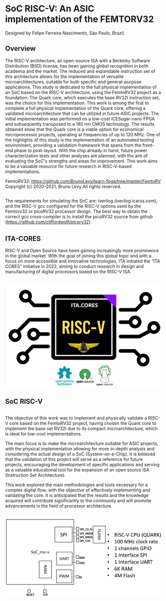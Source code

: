 SoC RISC-V: An ASIC implementation of the FEMTORV32
===============================================================
Designed by Felipe Ferreira Nascimento, São Paulo, Brazil.

Overview
--------
The RISC-V architecture, an open-source ISA with a Berkeley Software Distribution (BSD) license, has been gaining global recognition in both academia and the market. The reduced and expandable instruction set of this architecture allows for the implementation of versatile microarchitectures, suitable for both specific and general-purpose applications. This study is dedicated to the full physical implementation of an SoC based on the RISC-V architecture, using the FemtoRV32 project as a foundation. The Quark core, which executes the base RV32I instruction set, was the choice for this implementation. This work is among the first to complete a full physical implementation of the Quark core, offering a validated microarchitecture that can be utilized in future ASIC projects. The initial implementation was performed on a low-cost iCESugar-nano FPGA and subsequently transposed to a 180 nm CMOS technology. The results obtained show that the Quark core is a viable option for economical microprocessor projects, operating at frequencies of up to 120 MHz. One of the highlights of this study is the implementation of an automated testing environment, providing a validation framework that spans from the front-end phase to post-layout. With the chip already in hand, future power characterization tests and other analyses are planned, with the aim of evaluating the SoC's strengths and areas for improvement. This work aims to be a valuable resource for future research in RISC-V-based implementations.

FemtoRV32: https://github.com/BrunoLevy/learn-fpga/tree/master/FemtoRV
Copyright (c) 2020-2021, Bruno Levy
All rights reserved.

##
The requirements for simulating the SoC are:  iverilog
(iverilog.icarus.com), and the RISC-V gcc configured for the
RISC-V options used by the Femtorv32 or picoRV32 processor design.  The best way to obtain the correct gcc cross-compiler is to install the
picoRV32 source from github (https://github.com/cliffordwolf/picorv32).


######
######
######
######
######
######
ITA-CORES
----------
RISC-V and Open Source have been gaining increasingly more prominence in the global market. With the goal of joining this global topic and with a focus on more accessible and innovative technologies, ITA initiated the “ITA CORES” initiative in 2022, aiming to conduct research in design and manufacturing of 
digital processors based on the RISC-V ISA.
######
![ITA.CORES](docs/ITA_CORES_LOGO_OF.png)
###



SoC RISC-V
---------
######
The objective of this work was to implement and physically validate a RISC-V core based on the FemtoRV32 project, having chosen the Quark core to implement the base set RV32I due to its compact microarchitecture, which is ideal for low-cost implementations.

The main focus is to make the microarchitecture suitable for ASIC projects, with the physical implementation allowing for more in-depth analysis and considering the actual design of a SoC (System-on-a-Chip). It is believed that the validation of this project will serve as a reference for future projects, encouraging the development of specific applications and serving as a valuable educational tool for the expansion of an open source ISA (Instruction Set Architecture).

This work explored the main methodologies and tools necessary for a complex digital flow, with the objective of effectively implementing and validating the core. It is anticipated that the results and the knowledge acquired will contribute significantly to the community and will promote advancements in the field of processor architecture.
######
![SoC-RISC-V](docs/block_diagram.png)